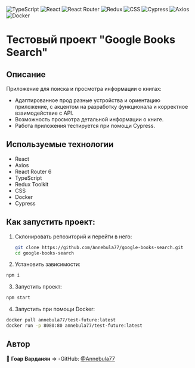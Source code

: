 ![TypeScript](https://img.shields.io/badge/typescript-%23007ACC.svg?style=for-the-badge&logo=typescript&logoColor=white) ![React](https://img.shields.io/badge/react-%2320232a.svg?style=for-the-badge&logo=react&logoColor=%2361DAFB) ![React Router](https://img.shields.io/badge/React_Router-CA4245?style=for-the-badge&logo=react-router&logoColor=white) ![Redux](https://img.shields.io/badge/redux-%23593d88.svg?style=for-the-badge&logo=redux&logoColor=white) ![CSS](https://img.shields.io/badge/css-%231572B6.svg?style=for-the-badge&logo=css3&logoColor=white) ![Cypress](https://img.shields.io/badge/cypress-%2317202C.svg?style=for-the-badge&logo=cypress&logoColor=white) ![Axios](https://img.shields.io/badge/axios-%2300A8E8.svg?style=for-the-badge&logo=axios&logoColor=white) ![Docker](https://img.shields.io/badge/docker-%232496ED.svg?style=for-the-badge&logo=docker&logoColor=white)

# Тестовый проект "Google Books Search"

## Описание

Приложение для поиска и просмотра информации о книгах:

- Адаптированное прод разные устройства и ориентацию приложение, с акцентом на разработку функционала и корректное взаимодействие с API.
- Возможность просмотра детальной информации о книге.
- Работа приложения тестируется при помощи Cypress.

## Используемые технологии

- React
- Axios
- React Router 6
- TypeScript
- Redux Toolkit
- CSS
- Docker
- Cypress

## Как запустить проект:

1. Склонировать репозиторий и перейти в него:

   ```bash
   git clone https://github.com/Annebula77/google-books-search.git
   cd google-books-search
   ```

2. Установить зависимости:

```bash
npm i
```

3. Запустить проект:

```bash
npm start
```

4. Запустить при помощи Docker:

```bash
docker pull annebula77/test-future:latest
docker run -p 8080:80 annebula77/test-future:latest
```

## Автор

👤 **Гоар Варданян** => -GitHub: [@Annebula77](https://github.com/Annebula77)
